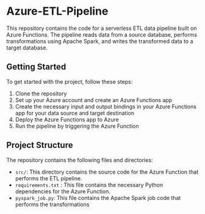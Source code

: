 # Azure-ETL-Pipeline

This repository contains the code for a serverless ETL data pipeline built on Azure Functions. The pipeline reads data from a source database, performs transformations using Apache Spark, and writes the transformed data to a target database.

## Getting Started

To get started with the project, follow these steps:
1. Clone the repository
2. Set up your Azure account and create an Azure Functions app
3. Create the necessary input and output bindings in your Azure Functions app for your data source and target destination
4. Deploy the Azure Functions app to Azure
5. Run the pipeline by triggering the Azure Function

## Project Structure

The repository contains the following files and directories:
* `src/`: This directory contains the source code for the Azure Function that performs the ETL pipeline.
* `requirements.txt` : This file contains the necessary Python dependencies for the Azure Function.
* `pyspark_job.py`: This file contains the Apache Spark job code that performs the transformations
